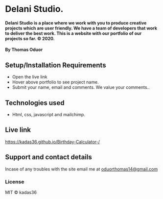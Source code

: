 # Delani Studio.
#### Delani Studio is a place where we work with you to produce creative projects which are user friendly. We have a team of developers that work to deliver the best work. This is a website with our portfolio of our projects so far. © 2020.
#### By **Thomas Oduor**
## Setup/Installation Requirements
* Open the live link
* Hover above portfolio to see project name.
* Submit your name, email and comments. We value your comments..
## Technologies used
* Html, css, javascript and mailchimp.
## Live link 
https://kadas36.github.io/Birthday-Calculator-/
## Support and contact details
Incase of any troubles with the site email me at oduorthomas14@gmail.com
### License
MIT © kadas36